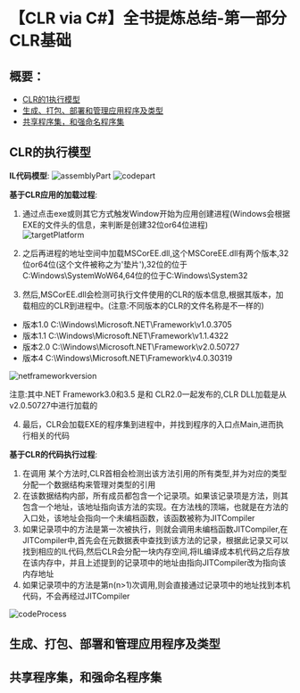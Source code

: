 # 【CLR via C#】全书提炼总结-第一部分 CLR基础

## 概要：
- [CLR的1执行模型](#CLR的执行模型)
- [生成、打包、部署和管理应用程序及类型](#生成、打包、部署和管理应用程序及类型)
- [共享程序集，和强命名程序集](#共享程序集，和强命名程序集)

## CLR的执行模型

__IL代码模型__:
![assemblyPart](https://github.com/SixGodZhang/Materials/blob/master/Images/assemblyPart.png)
![codepart](https://github.com/SixGodZhang/Materials/blob/master/Images/codepart.png)

__基于CLR应用的加载过程__:  
1. 通过点击exe或则其它方式触发Window开始为应用创建进程(Windows会根据EXE的文件头的信息，来判断是创建32位or64位进程)  
![targetPlatform](https://github.com/SixGodZhang/Materials/blob/master/Images/targetPlatform.png)

2. 之后再进程的地址空间中加载MSCorEE.dll,这个MSCoreEE.dll有两个版本,32位or64位(这个文件被称之为'垫片'),32位的位于C:Windows\SystemWoW64,64位的位于C:Windows\System32  
3. 然后,MSCorEE.dll会检测可执行文件使用的CLR的版本信息,根据其版本，加载相应的CLR到进程中。(注意:不同版本的CLR的文件名称是不一样的)  
- 版本1.0 C:\Windows\Microsoft.NET\Framework\v1.0.3705
- 版本1.1 C:\Windows\Microsoft.NET\Framework\v1.1.4322
- 版本2.0 C:\Windows\Microsoft.NET\Framework\v2.0.50727
- 版本4 C:\Windows\Microsoft.NET\Framework\v4.0.30319

![netframeworkversion](https://github.com/SixGodZhang/Materials/blob/master/Images/netframeworkversion.png)  

注意:其中.NET Framework3.0和3.5 是和 CLR2.0一起发布的,CLR DLL加载是从v2.0.50727中进行加载的  

4. 最后，CLR会加载EXE的程序集到进程中，并找到程序的入口点Main,进而执行相关的代码  

__基于CLR的代码执行过程__:  
1. 在调用 某个方法时,CLR首相会检测出该方法引用的所有类型,并为对应的类型分配一个数据结构来管理对类型的引用  
2. 在该数据结构内部，所有成员都包含一个记录项。如果该记录项是方法，则其包含一个地址，该地址指向该方法的实现。在方法栈的顶端，也就是在方法的入口处，该地址会指向一个未编档函数，该函数被称为JITCompiler  
3. 如果记录项中的方法是第一次被执行，则就会调用未编档函数JITCompiler,在JITCompiler中,首先会在元数据表中查找到该方法的记录，根据此记录又可以找到相应的IL代码,然后CLR会分配一块内存空间,将IL编译成本机代码之后存放在该内存中，并且上述提到的记录项中的地址由指向JITCompiler改为指向该内存地址  
4. 如果记录项中的方法是第n(n>1)次调用,则会直接通过记录项中的地址找到本机代码，不会再经过JITCompiler  

![codeProcess](https://github.com/SixGodZhang/Materials/blob/master/Images/codeProcess.png)  


## 生成、打包、部署和管理应用程序及类型

## 共享程序集，和强命名程序集
